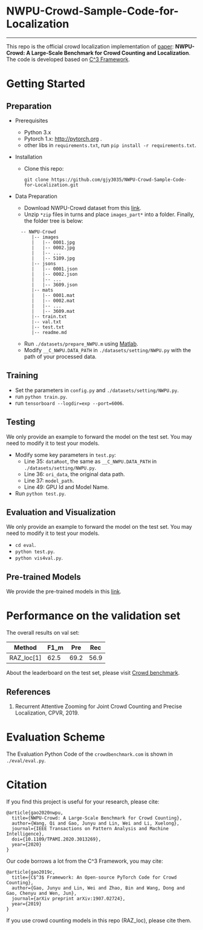 # NWPU-Crowd-Sample-Code-for-Localization

---

This repo is the official crowd localization implementation of [paper](https://arxiv.org/abs/2001.03360): **NWPU-Crowd: A Large-Scale Benchmark for Crowd Counting and Localization**. The code is developed based on [C^3 Framework](https://github.com/gjy3035/C-3-Framework). 



# Getting Started

## Preparation
- Prerequisites
  - Python 3.x
  - Pytorch 1.x: http://pytorch.org .
  - other libs in ```requirements.txt```, run ```pip install -r requirements.txt```.

- Installation
  - Clone this repo:
    ```
    git clone https://github.com/gjy3035/NWPU-Crowd-Sample-Code-for-Localization.git
    ```
    
- Data Preparation
  - Download NWPU-Crowd dataset from this [link](https://mailnwpueducn-my.sharepoint.com/personal/gjy3035_mail_nwpu_edu_cn/_layouts/15/onedrive.aspx?id=%2Fpersonal%2Fgjy3035%5Fmail%5Fnwpu%5Fedu%5Fcn%2FDocuments%2F%E8%AE%BA%E6%96%87%E5%BC%80%E6%BA%90%E6%95%B0%E6%8D%AE%2FNWPU%2DCrowd&originalPath=aHR0cHM6Ly9tYWlsbndwdWVkdWNuLW15LnNoYXJlcG9pbnQuY29tLzpmOi9nL3BlcnNvbmFsL2dqeTMwMzVfbWFpbF9ud3B1X2VkdV9jbi9Fc3ViTXA0OHd3SkRpSDBZbFQ4Mk5ZWUJtWTlMMHMtRnByckJjb2FBSmtJMXJ3P3J0aW1lPWdxTkxjV0dTMTBn). 
  - Unzip ```*zip``` files in turns and place ```images_part*``` into a folder. Finally, the folder tree is below:
  ```
    -- NWPU-Crowd
        |-- images
        |   |-- 0001.jpg
        |   |-- 0002.jpg
        |   |-- ...
        |   |-- 5109.jpg
        |-- jsons
        |   |-- 0001.json
        |   |-- 0002.json
        |   |-- ...
        |   |-- 3609.json
        |-- mats
        |   |-- 0001.mat
        |   |-- 0002.mat
        |   |-- ...
        |   |-- 3609.mat
        |-- train.txt
        |-- val.txt
        |-- test.txt
        |-- readme.md
    ```
  - Run ```./datasets/prepare_NWPU.m``` using [Matlab](https://www.mathworks.com/). 
  - Modify ```__C_NWPU.DATA_PATH``` in ```./datasets/setting/NWPU.py``` with the path of your processed data.


## Training

- Set the parameters in ```config.py``` and ```./datasets/setting/NWPU.py```.
- run ```python train.py```.
- run ```tensorboard --logdir=exp --port=6006```.

## Testing

We only provide an example to forward the model on the test set. You may need to modify it to test your models.

- Modify some key parameters in ```test.py```: 
  - Line 35: ```dataRoot```, the same as ```__C_NWPU.DATA_PATH``` in ```./datasets/setting/NWPU.py```.
  - Line 36: ```ori_data```, the original data path.
  - Line 37: ```model_path```.  
  - Line 49: GPU Id and Model Name. 
- Run ```python test.py```. 

## Evaluation and Visualization

We only provide an example to forward the model on the test set. You may need to modify it to test your models.
- ```cd eval```.
- ```python test.py```. 
- ```python vis4val.py```. 


## Pre-trained Models

We provide the pre-trained models in this [link](). 

# Performance on the validation set

The overall results on val set:

|   Method   |  F1_m |  Pre  |  Rec  |
|------------|-------|-------|--------|
| RAZ_loc[1]   | 62.5| 69.2  | 56.9 |



About the leaderboard on the test set, please visit [Crowd benchmark](https://crowdbenchmark.com/nwpucrowdloc.html).  

## References

1. Recurrent Attentive Zooming for Joint Crowd Counting and Precise Localization, CPVR, 2019.


# Evaluation Scheme 

The Evaluation Python Code of the ```crowdbenchmark.com``` is shown in ```./eval/eval.py```. 

# Citation
If you find this project is useful for your research, please cite:
```
@article{gao2020nwpu,
  title={NWPU-Crowd: A Large-Scale Benchmark for Crowd Counting},
  author={Wang, Qi and Gao, Junyu and Lin, Wei and Li, Xuelong},
  journal={IEEE Transactions on Pattern Analysis and Machine Intelligence},
  doi={10.1109/TPAMI.2020.3013269},
  year={2020}
}
```

Our code borrows a lot from the C^3 Framework, you may cite:
```
@article{gao2019c,
  title={C$^3$ Framework: An Open-source PyTorch Code for Crowd Counting},
  author={Gao, Junyu and Lin, Wei and Zhao, Bin and Wang, Dong and Gao, Chenyu and Wen, Jun},
  journal={arXiv preprint arXiv:1907.02724},
  year={2019}
}
```
If you use crowd counting models in this repo (RAZ_loc), please cite them. 



